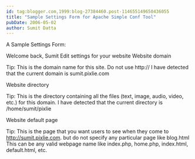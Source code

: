 ```yaml
---
id: tag:blogger.com,1999:blog-27384460.post-114655149650436055
title: "Sample Settings Form for Apache Simple Conf Tool"
pubDate: 2006-05-02
author: Sumit Datta
---
```


A Sample Settings Form:

Welcome back, Sumit
Edit settings for your website
Website domain

Tip:
This is the domain name for this site. Do not use http://
I have detected that the current domain is sumit.pixlie.com

Website directory

Tip:
This is the directory containing all the files (text, image, audio, video, etc.) for this domain.
I have detected that the current directory is /home/sumit/pixlie

Website default page

Tip:
This is the page that you want users to see when they come to http://sumit.pixlie.com. but do not specify any particular page like blog.html
This can be any valid webpage name like index.php, home.php, index.html, default.html, etc.